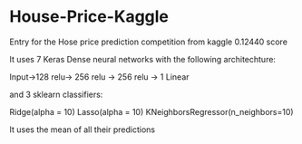 # House-Price-Kaggle
Entry for the Hose price prediction competition from kaggle 0.12440 score

It uses 7 Keras Dense neural networks with the following architechture:

Input->128 relu-> 256 relu -> 256 relu -> 1 Linear

and 3 sklearn classifiers:

Ridge(alpha = 10)
Lasso(alpha = 10)
KNeighborsRegressor(n_neighbors=10)

It uses the mean of all their predictions
